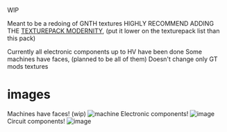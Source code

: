 WIP

Meant to be a redoing of GNTH textures
HIGHLY RECOMMEND ADDING THE [TEXTUREPACK MODERNITY](https://modrinth.com/resourcepack/modernity), (put it lower on the texturepack list than this pack)

Currently all electronic components up to HV have been done
Some machines have faces, (planned to be all of them)
Doesn't change only GT mods textures

# images
Machines have faces! (wip)
![machine](https://github.com/Wilyb/Wily-bit-s-GTNH-tex/assets/61942417/bc371de8-4816-4368-b6bd-6baa927637c1)
Electronic components!
![image](https://github.com/Wilyb/Wily-bit-s-GTNH-tex/assets/61942417/f13b33ef-7849-41de-a789-c895ec0b629d)
Circuit components!
![image](https://github.com/Wilyb/Wily-bit-s-GTNH-tex/assets/61942417/feabdf6f-fda7-4e72-b832-5b405a779dca)





